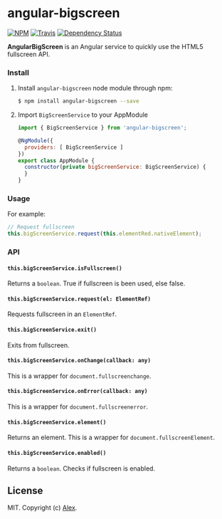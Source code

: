 # angular-bigscreen
[![NPM][npm-image]][npm-url]
[![Travis][travis-image]][travis-url]
[![Dependency Status][dependency-status-image]][dependency-status-url]

**AngularBigScreen** is an Angular service to quickly use the HTML5 fullscreen API.

### Install

1. Install `angular-bigscreen` node module through npm:

	```bash
	$ npm install angular-bigscreen --save
	```

2. Import `BigScreenService` to your AppModule

	```js
	import { BigScreenService } from 'angular-bigscreen';
	
	@NgModule({
	  providers: [ BigScreenService ]
	})
	export class AppModule {
	  constructor(private bigScreenService: BigScreenService) {
	  }
	}
	```

### Usage

For example:

  ```js
  // Request fullscreen
  this.bigScreenService.request(this.elementRed.nativeElement);
  ```

### API

#### `this.bigScreenService.isFullscreen()`

Returns a `boolean`. True if fullscreen is been used, else false. 

#### `this.bigScreenService.request(el: ElementRef)`

Requests fullscreen in an `ElementRef`.

#### `this.bigScreenService.exit()`

Exits from fullscreen.

#### `this.bigScreenService.onChange(callback: any)`

This is a wrapper for `document.fullscreenchange`.

#### `this.bigScreenService.onError(callback: any)`

This is a wrapper for `document.fullscreenerror`.

#### `this.bigScreenService.element()`

Returns an element. This is a wrapper for `document.fullscreenElement`.

#### `this.bigScreenService.enabled()`

Returns a `boolean`. Checks if fullscreen is enabled.

## License

MIT. Copyright (c) [Alex](https://github.com/alxhotel).

[npm-image]: https://img.shields.io/npm/v/angular-bigscreen.svg
[npm-url]: https://npmjs.org/package/angular-bigscreen
[travis-image]: https://img.shields.io/travis/alxhotel/angular-bigscreen/master.svg
[travis-url]: https://travis-ci.org/alxhotel/angular-bigscreen
[dependency-status-image]: https://david-dm.org/alxhotel/angular-bigscreen.svg
[dependency-status-url]: https://david-dm.org/alxhotel/angular-bigscreen
